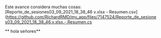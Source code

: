 Este avance considera muchas cosas: 
[Reporte_de_sesiones03_09_2021_18_38_46 v.xlsx - Resumen.csv](https://github.com/RichardRMD/my_app/files/7147524/Reporte_de_sesiones03_09_2021_18_38_46.v.xlsx.-.Resumen.cs

** hola señores**
